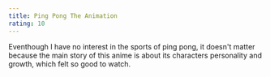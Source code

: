 ```yaml
---
title: Ping Pong The Animation
rating: 10
---
```


Eventhough I have no interest in the sports of ping pong, 
it doesn't matter because the main story of this anime is about its characters personality and growth,
which felt so good to watch.
